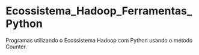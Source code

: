 # Ecossistema_Hadoop_Ferramentas_Python
Programas utilizando o Ecossistema Hadoop com Python usando o método Counter.
